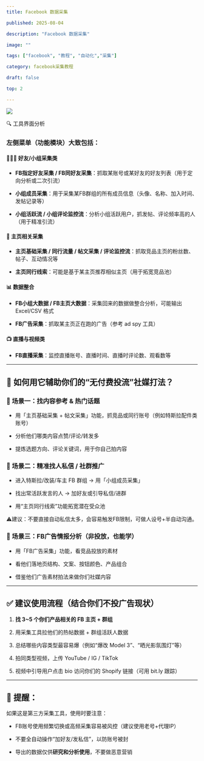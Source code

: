 ```yaml
---
title: Facebook 数据采集

published: 2025-08-04

description: "Facebook 数据采集"

image: ""

tags: ["facebook", "教程", "自动化","采集"]

category: facebook采集教程

draft: false

top: 2

---
```


![](C:\Users\Administrator\AppData\Roaming\marktext\images\2025-08-04-10-56-48-image.png) 

🔍 工具界面分析

### 左侧菜单（功能模块）大致包括：

#### 🧑‍🤝‍🧑 **好友/小组采集类**

- **FB指定好友采集 / FB同好友采集**：抓取某账号或某好友的好友列表（用于定向分析或二次引流）

- **小组成员采集**：用于采集某FB群组的所有成员信息（头像、名称、加入时间、发帖记录等）

- **小组活跃流 / 小组评论监控流**：分析小组活跃用户，抓发帖、评论频率高的人（用于精准引流）

#### 📄 **主页相关采集**

- **主页基础采集 / 同行流量 / 帖文采集 / 评论监控流**：抓取竞品主页的粉丝数、帖子、互动情况等

- **主页同行线索**：可能是基于某主页推荐相似主页（用于拓宽竞品池）

#### 📊 **数据整合**

- **FB小组大数据 / FB主页大数据**：采集回来的数据做整合分析，可能输出 Excel/CSV 格式

- **FB广告采集**：抓取某主页正在跑的广告（参考 ad spy 工具）

#### 📺 **直播与视频类**

- **FB直播采集**：监控直播账号、直播时间、直播时评论数、观看数等

---

## 🧠 如何用它辅助你们的“无付费投流”社媒打法？

### 🎯 场景一：**找内容参考 & 热门话题**

- 用「主页基础采集 + 帖文采集」功能，抓竞品或同行账号（例如特斯拉配件类账号）

- 分析他们哪类内容点赞/评论/转发多

- 提炼选题方向、评论关键词，用于你自己拍内容

### 🎯 场景二：**精准找人私信 / 社群推广**

- 进入特斯拉/改装/车主 FB 群组 → 用「小组成员采集」

- 找出常活跃发言的人 → 加好友或引导私信/进群

- 用“主页同行线索”功能拓宽潜在受众池

⚠️建议：不要直接自动私信太多，会容易触发FB限制，可做人设号+半自动沟通。

### 🎯 场景三：**FB广告情报分析（非投放，也能学）**

- 用「FB广告采集」功能，看竞品投放的素材

- 看他们落地页结构、文案、按钮颜色、产品组合

- 借鉴他们广告素材拍法来做你们社媒内容

---

## ✅ 建议使用流程（结合你们不投广告现状）

1. **找 3~5 个你们产品相关的 FB 主页 + 群组**

2. 用采集工具拉他们的热帖数据 + 群组活跃人数据

3. 总结哪些内容类型最容易爆（例如“爆改 Model 3”、“晒光影氛围灯”等）

4. 拍同类型视频，上传 YouTube / IG / TikTok

5. 视频中引导用户点击 bio 访问你们的 Shopify 链接（可用 bit.ly 跟踪）

---

## 🔐 提醒：

如果这是第三方采集工具，使用时要注意：

- FB账号使用频繁切换或高频采集容易被风控（建议使用老号+代理IP）

- 不要全自动操作“加好友/发私信”，以防账号被封

- 导出的数据仅供**研究和分析使用**，不要做恶意营销
